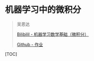 # 机器学习中的微积分

> 吴恩达
>
> [Bilibilil - 机器学习数学基础（微积分）](https://www.bilibili.com/video/BV1Pg4y1X7Pa)
>
> [Github - 作业](https://github.com/Ryota-Kawamura/Mathematics-for-Machine-Learning-and-Data-Science-Specialization?tab=readme-ov-file)

[TOC]

